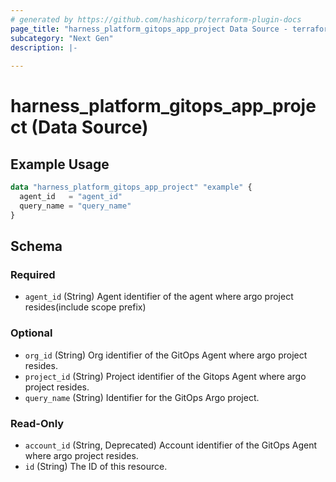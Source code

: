 ```yaml
---
# generated by https://github.com/hashicorp/terraform-plugin-docs
page_title: "harness_platform_gitops_app_project Data Source - terraform-provider-harness"
subcategory: "Next Gen"
description: |-
  
---
```


# harness_platform_gitops_app_project (Data Source)



## Example Usage

```terraform
data "harness_platform_gitops_app_project" "example" {
  agent_id   = "agent_id"
  query_name = "query_name"
}
```

<!-- schema generated by tfplugindocs -->
## Schema

### Required

- `agent_id` (String) Agent identifier of the agent where argo project resides(include scope prefix)

### Optional

- `org_id` (String) Org identifier of the GitOps Agent where argo project resides.
- `project_id` (String) Project identifier of the Gitops Agent where argo project resides.
- `query_name` (String) Identifier for the GitOps Argo project.

### Read-Only

- `account_id` (String, Deprecated) Account identifier of the GitOps Agent where argo project resides.
- `id` (String) The ID of this resource.
